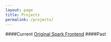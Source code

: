 ```yaml
---
layout: page
title: Projects
permalink: /projects/
---
```


####Current
[Original Spark Frontend](http://hackerhenderson.com/OriginalSparkFrontend)
####Past